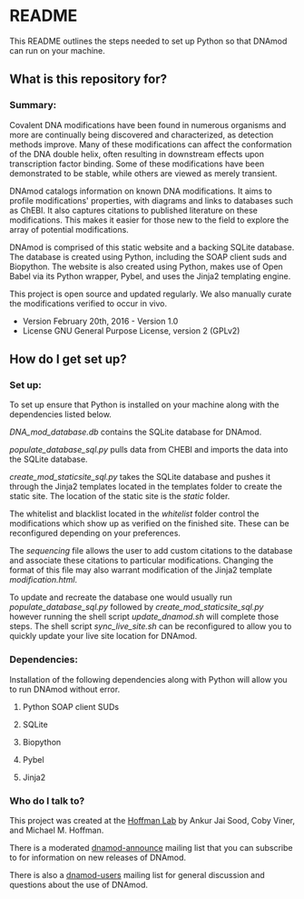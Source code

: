 # README #

This README outlines the steps needed to set up Python so that DNAmod can run on your machine.

## What is this repository for? ##

### Summary: ###

Covalent DNA modifications have been found in numerous organisms and more are continually being discovered and characterized, as detection methods improve. Many of these modifications can affect the conformation of the DNA double helix, often resulting in downstream effects upon transcription factor binding. Some of these modifications have been demonstrated to be stable, while others are viewed as merely transient.

DNAmod catalogs information on known DNA modifications. It aims to profile modifications' properties, with diagrams and links to databases such as ChEBI. It also captures citations to published literature on these modifications. This makes it easier for those new to the field to explore the array of potential modifications.

DNAmod is comprised of this static website and a backing SQLite database. The database is created using Python, including the SOAP client suds and Biopython. The website is also created using Python, makes use of Open Babel via its Python wrapper, Pybel, and uses the Jinja2 templating engine.

This project is open source and updated regularly. We also manually curate the modifications verified to occur in vivo.

* Version
February 20th, 2016 - Version 1.0
* License
GNU General Purpose License, version 2 (GPLv2)

## How do I get set up? ##

### Set up: ###
To set up ensure that Python is installed on your machine along with the dependencies listed below.

*DNA_mod_database.db* contains the SQLite database for DNAmod.

*populate_database_sql.py* pulls data from CHEBI and imports the data into the SQLite database.

*create_mod_staticsite_sql.py* takes the SQLite database and pushes it through the Jinja2 templates located in the templates folder to create the static site. The location of the static site is the *static* folder.

The whitelist and blacklist located in the *whitelist* folder control the modifications which show up as verified on the finished site. These can be reconfigured depending on your preferences.

The *sequencing* file allows the user to add custom citations to the database and associate these citations to particular modifications. Changing the format of this file may also warrant modification of the Jinja2 template *modification.html*.

To update and recreate the database one would usually run *populate_database_sql.py* followed by *create_mod_staticsite_sql.py* however running the shell script *update_dnamod.sh* will complete those steps. The shell script *sync_live_site.sh* can be reconfigured to allow you to quickly update your live site location for DNAmod. 

### Dependencies: ###

Installation of the following dependencies along with Python will allow you to run DNAmod without error.

1. Python SOAP client SUDs

2. SQLite

3. Biopython

4. Pybel

5. Jinja2

### Who do I talk to? ###

This project was created at the [Hoffman Lab](https://www.pmgenomics.ca/hoffmanlab/) by Ankur Jai Sood, Coby Viner, and Michael M. Hoffman.

There is a moderated [dnamod-announce](https://listserv.utoronto.ca/cgi-bin/wa?A0=DNAMOD-ANNOUNCE-L&X=E5FDFD12D6CD9E97CC&Y) mailing list that you can subscribe to for information on new releases of DNAmod.

There is also a [dnamod-users](https://listserv.utoronto.ca/cgi-bin/wa?A0=DNAMOD-L&X=E5FDFD12D6CD9E97CC&Y) mailing list for general discussion and questions about the use of DNAmod.